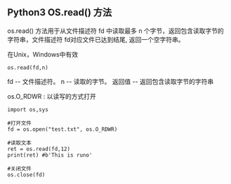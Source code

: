 ## Python3 OS.read() 方法

os.read() 方法用于从文件描述符 fd 中读取最多 n 个字节，返回包含读取字节的字符串，文件描述符 fd对应文件已达到结尾, 返回一个空字符串。

在Unix，Windows中有效

```
os.read(fd,n)
```

fd -- 文件描述符。
n -- 读取的字节。
返回值 -- 返回包含读取字节的字符串

os.O_RDWR : 以读写的方式打开

```
import os,sys

#打开文件
fd = os.open("test.txt", os.O_RDWR)

#读取文本
ret = os.read(fd,12)
print(ret) #b'This is runo'

#关闭文件
os.close(fd)
```